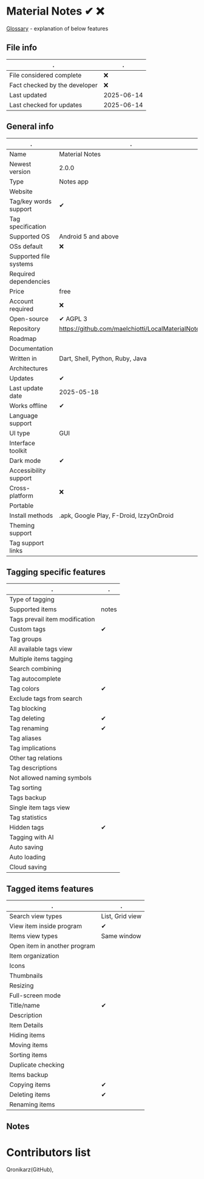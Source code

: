 # Material Notes ✔ ❌
[Glossary](glossary.md) - explanation of below features

## File info
. | . |
---|---
File considered complete | ❌
Fact checked by the developer | ❌
Last updated | 2025-06-14
Last checked for updates | 2025-06-14

## General info
. | . |
---|---
Name | Material Notes
Newest version | 2.0.0
Type | Notes app
Website | 
Tag/key words support | ✔
Tag specification | 
Supported OS | Android 5 and above
OSs default | ❌
Supported file systems | 
Required dependencies | 
Price | free
Account required | ❌
Open-source | ✔ AGPL 3
Repository | https://github.com/maelchiotti/LocalMaterialNotes
Roadmap | 
Documentation | 
Written in | Dart, Shell, Python, Ruby, Java
Architectures | 
Updates | ✔
Last update date | 2025-05-18
Works offline | ✔
Language support | 
UI type | GUI
Interface toolkit | 
Dark mode | ✔
Accessibility support | 
Cross-platform | ❌
Portable | 
Install methods | .apk, Google Play, F-Droid, IzzyOnDroid
Theming support | 
Tag support links | 

## Tagging specific features
. | . |
---|---
Type of tagging | 
Supported items | notes
Tags prevail item modification | 
Custom tags | ✔
Tag groups | 
All available tags view | 
Multiple items tagging | 
Search combining | 
Tag autocomplete | 
Tag colors | ✔
Exclude tags from search | 
Tag blocking | 
Tag deleting | ✔
Tag renaming | ✔
Tag aliases | 
Tag implications | 
Other tag relations | 
Tag descriptions | 
Not allowed naming symbols | 
Tag sorting | 
Tags backup | 
Single item tags view | 
Tag statistics | 
Hidden tags | ✔
Tagging with AI | 
Auto saving | 
Auto loading | 
Cloud saving | 

## Tagged items features
. | . |
---|---
Search view types | List, Grid view
View item inside program | ✔
Items view types | Same window
Open item in another program | 
Item organization | 
Icons | 
Thumbnails | 
Resizing | 
Full-screen mode | 
Title/name | ✔
Description | 
Item Details | 
Hiding items | 
Moving items | 
Sorting items | 
Duplicate checking | 
Items backup | 
Copying items | ✔
Deleting items | ✔
Renaming items | 

## Notes


# Contributors list
Qronikarz(GitHub), 
